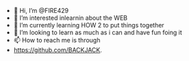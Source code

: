 - 👋 Hi, I’m @FIRE429
- 👀 I’m interested inlearnin about the WEB
- 🌱 I’m currently learning HOW 2 to put things together
- 💞️ I’m looking to learn as much as i can and have fun foing it
- 📫 How to reach me is through
- https://github.com/BACKJACK.

<!---
FIRE429/FIRE429 is a ✨ special ✨ repository because its `README.md` (this file) appears on your GitHub profile.
You can click the Preview link to take a look at your changes.
--->
